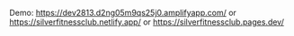 Demo: https://dev2813.d2ng05m9qs25j0.amplifyapp.com/ 
or 
https://silverfitnessclub.netlify.app/ 
or 
https://silverfitnessclub.pages.dev/

